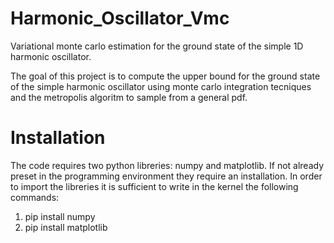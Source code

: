 # Harmonic_Oscillator_Vmc
Variational monte carlo estimation for the ground state of the simple 1D harmonic oscillator.

The goal of this project is to compute the upper bound for the ground state of the simple harmonic oscillator using monte carlo integration tecniques and the metropolis algoritm to sample from a general pdf.

# Installation
The code requires two python libreries: numpy and matplotlib. If not already preset in the programming environment they require an installation. In order to import the libreries it is sufficient to write in the kernel the following commands:
1. pip install numpy
2. pip install matplotlib


